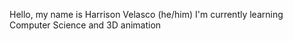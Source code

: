 Hello, my name is Harrison Velasco (he/him)
I'm currently learning Computer Science and 3D animation

